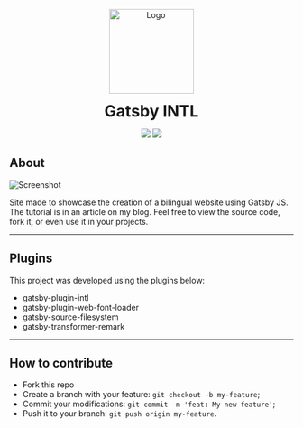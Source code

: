 <p align="center">
    <img alt="Logo" title="Logo" src="static/svg/logo.svg" width="150px" style="display: block; margin: auto" />
    <h1 align="center" style="margin: 0;">
        <span style="display: block;">
        Gatsby INTL
        </span>
    </h1>
</p>

<p align="center">
    <img src="https://img.shields.io/github/languages/count/elvessousa/gatsby-intl"> 
<img src="https://img.shields.io/github/repo-size/elvessousa/gatsby-intl">
</p>

## About

![Screenshot](.github/screenshot.png)

Site made to showcase the creation of a bilingual website using Gatsby
JS. The tutorial is in an article on my blog. Feel free to view
the source code, fork it, or even use it in your projects.

---

## Plugins

This project was developed using the plugins below:

- gatsby-plugin-intl
- gatsby-plugin-web-font-loader
- gatsby-source-filesystem
- gatsby-transformer-remark

---

## How to contribute

- Fork this repo
- Create a branch with your feature: `git checkout -b my-feature`;
- Commit your modifications: `git commit -m 'feat: My new feature'`;
- Push it to your branch: `git push origin my-feature`.
